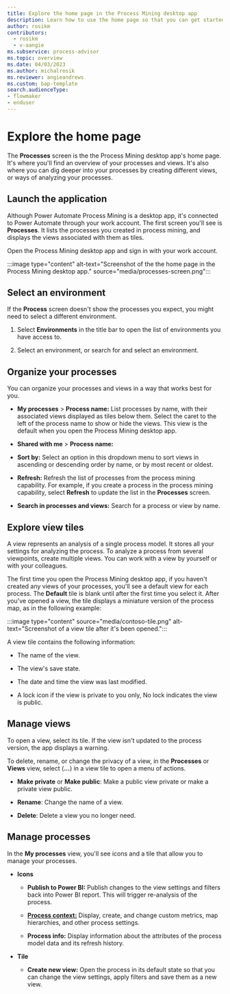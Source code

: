 ```yaml
---
title: Explore the home page in the Process Mining desktop app
description: Learn how to use the home page so that you can get started using the Process Mining desktop app. 
author: rosikm
contributors:
  - rosikm
  - v-aangie
ms.subservice: process-advisor
ms.topic: overview
ms.date: 04/03/2023
ms.author: michalrosik
ms.reviewer: angieandrews
ms.custom: bap-template
search.audienceType:
- flowmaker
- enduser
---
```


# Explore the home page

The **Processes** screen is the the Process Mining desktop app's home page. It's where you'll find an overview of your processes and views. It's also where you can dig deeper into your processes by creating different views, or ways of analyzing your processes.

## Launch the application

Although Power Automate Process Mining is a desktop app, it's connected to Power Automate through your work account. The first screen you'll see is **Processes**. It lists the processes you created in process mining, and displays the views associated with them as tiles.

Open the Process Mining desktop app and sign in with your work account.

:::image type="content" alt-text="Screenshot of the the home page in the Process Mining desktop app." source="media/processes-screen.png":::

## Select an environment

If the **Process** screen doesn't show the processes you expect, you might need to select a different environment.

1. Select **Environments** in the title bar to open the list of environments you have access to.

1. Select an environment, or search for and select an environment.

## Organize your processes

You can organize your processes and views in a way that works best for you.

- **My processes** > **Process name:** List processes by name, with their associated views displayed as tiles below them. Select the caret to the left of the process name to show or hide the views. This view is the default when you open the Process Mining desktop app.

- **Shared with me** > **Process name:** 

- **Sort by:** Select an option in this dropdown menu to sort views in ascending or descending order by name, or by most recent or oldest.

- **Refresh:** Refresh the list of processes from the process mining capability. For example, if you create a process in the process mining capability, select **Refresh** to update the list in the **Processes** screen.

- **Search in processes and views:** Search for a process or view by name.

## Explore view tiles

A view represents an analysis of a single process model. It stores all your settings for analyzing the process. To analyze a process from several viewpoints, create multiple views. You can work with a view by yourself or with your colleagues.

The first time you open the Process Mining desktop app, if you haven't created any views of your processes, you'll see a default view for each process. The **Default** tile is blank until after the first time you select it. After you've opened a view, the tile displays a miniature version of the process map, as in the following example:

:::image type="content" source="media/contoso-tile.png" alt-text="Screenshot of a view tile after it's been opened.":::

A view tile contains the following information:

- The name of the view.

- The view's save state.

- The date and time the view was last modified.

- A lock icon if the view is private to you only, No lock indicates the view is public.

## Manage views

To open a view, select its tile. If the view isn't updated to the process version, the app displays a warning.

To delete, rename, or change the privacy of a view, in the **Processes** or **Views** view, select (**...**) in a view tile to open a menu of actions.

- **Make private** or **Make public**: Make a public view private or make a private view public.

- **Rename**: Change the name of a view.

- **Delete**: Delete a view you no longer need.

## Manage processes

In the **My processes** view, you'll see icons and a tile that allow you to manage your processes.

- **Icons**

    - **Publish to Power BI:** Publish changes to the view settings and filters back into Power BI report. This will trigger re-analysis of the process.

    - [**Process context:**](process-context.md) Display, create, and change custom metrics, map hierarchies, and other process settings.

    - **Process info:** Display information about the attributes of the process model data and its refresh history.

- **Tile**

    - **Create new view:** Open the process in its default state so that you can change the view settings, apply filters and save them as a new view.


